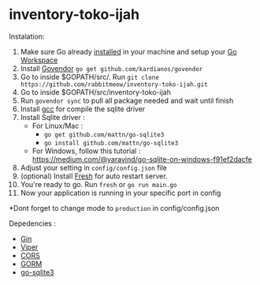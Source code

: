 # inventory-toko-ijah


Instalation: 
1. Make sure Go already [installed](https://golang.org/doc/install) in your machine and setup your [Go Workspace](https://golang.org/doc/code.html#Workspaces)
2. Install [Govendor](https://github.com/kardianos/govendor) `go get github.com/kardianos/govendor`
3. Go to inside $GOPATH/src/. Run `git clone https://github.com/rabbitmeow/inventory-toko-ijah.git`
4. Go to inside $GOPATH/src/inventory-toko-ijah
5. Run `govendor sync` to pull all package needed and wait until finish
6. Install [gcc](https://www.guru99.com/c-gcc-install.html) for compile the sqlite driver
7. Install Sqlite driver :
    - For Linux/Mac :
        - `go get github.com/mattn/go-sqlite3`
        - `go install github.com/mattn/go-sqlite3`
    - For Windows, follow this tutorial : https://medium.com/@yaravind/go-sqlite-on-windows-f91ef2dacfe
8. Adjust your setting in `config/config.json` file
9. (optional) Install [Fresh](https://github.com/gravityblast/fresh) for auto restart server.
10. You're ready to go. Run `fresh` or `go run main.go`
11. Now your application is running in your specific port in config

*Dont forget to change mode to `production` in config/config.json

Depedencies :
- [Gin](https://github.com/gin-gonic/gin)
- [Viper](https://github.com/spf13/viper)
- [CORS](https://github.com/gin-contrib/cors)
- [GORM](https://github.com/jinzhu/gorm)
- [go-sqlite3](https://github.com/mattn/go-sqlite3)
